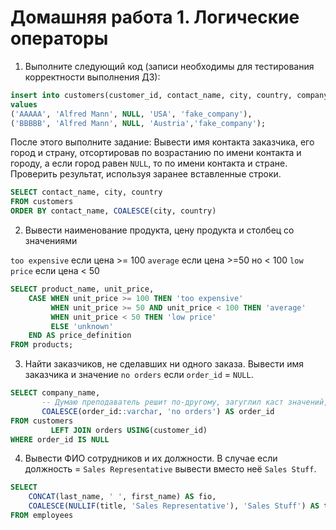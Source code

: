 # Домашняя работа 1. Логические операторы

1. Выполните следующий код (записи необходимы для тестирования корректности выполнения ДЗ):

```sql
insert into customers(customer_id, contact_name, city, country, company_name)
values
('AAAAA', 'Alfred Mann', NULL, 'USA', 'fake_company'),
('BBBBB', 'Alfred Mann', NULL, 'Austria','fake_company');
```

После этого выполните задание:
Вывести имя контакта заказчика, его город и страну, отсортировав по возрастанию по имени контакта и городу,
а если город равен `NULL`, то по имени контакта и стране. Проверить результат, используя заранее вставленные строки.

```sql
SELECT contact_name, city, country
FROM customers
ORDER BY contact_name, COALESCE(city, country)
```

2. Вывести наименование продукта, цену продукта и столбец со значениями

`too expensive` если цена >= 100
`average` если цена >=50 но < 100
`low price` если цена < 50

```sql
SELECT product_name, unit_price,
	CASE WHEN unit_price >= 100 THEN 'too expensive'
		 WHEN unit_price >= 50 AND unit_price < 100 THEN 'average'
		 WHEN unit_price < 50 THEN 'low price'
		 ELSE 'unknown'
	END AS price_definition
FROM products;
```

3. Найти заказчиков, не сделавших ни одного заказа. Вывести имя заказчика и значение `no orders` если `order_id` = `NULL`.

```sql
SELECT company_name,
       -- Думаю преподаватель решит по-другому, загуглил каст значений, так как иначе была ошибка
       COALESCE(order_id::varchar, 'no orders') AS order_id
FROM customers
         LEFT JOIN orders USING(customer_id)
WHERE order_id IS NULL
```

4. Вывести ФИО сотрудников и их должности. В случае если должность = `Sales Representative` вывести вместо неё `Sales Stuff`.
```sql
SELECT 
	CONCAT(last_name, ' ', first_name) AS fio,
	COALESCE(NULLIF(title, 'Sales Representative'), 'Sales Stuff') AS title
FROM employees
```
